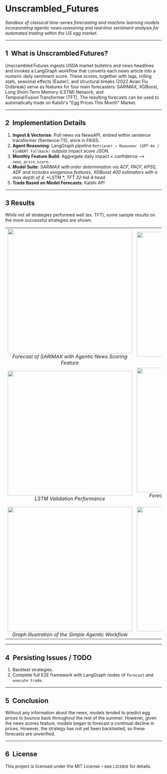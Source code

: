 # Unscrambled_Futures
*Sandbox of classical time-series forecasting and machine learning models incorporating agentic news‑reasoning and real‑time sentiment analysis for automated trading within the US egg market.*

---

## 1  What is Unscrambled Futures?

Unscrambled Futures ingests USDA market bulletins and  news headlines and invokes a LangGraph workflow that converts each news article into a numeric daily sentiment score.
These scores, together with lags, rolling stats, seasonal effects (Easter), and structural breaks (2022 Avian Flu Outbreak) serve as features for four main forecasters: SARIMAX, XGBoost, Long Short-Term Memory (LSTM) Network, and Temporal Fusion Transformer (TFT).
The resulting forecasts can be used to automatically trade on Kalshi's "Egg Prices This Month" Market.

---

## 2  Implementation Details

1. **Ingest & Vectorise**: Pull news via NewsAPI, embed within sentence transformer (Sentence‑T5), store in FAISS.
2. **Agent Reasoning**: LangGraph pipeline `Retriever → Reasoner (GPT‑4o / FinBERT fallback)` outputs impact score JSON.
3. **Monthly Feature Build**: Aggregate daily impact × confidence --> `news_price_score`.
4. **Model Suite**:
   *SARIMAX with order determination via ACF, PACF, KPSS, ADF and includes exogenous features*,
   *XGBoost 400 estimators with a max depth of 4*,
   *LSTM *,
   *TFT 32‑hid 4‑head*
5. **Trade Based on Model Forecasts**: Kalshi API

---

## 3  Results

While not all strategies performed well (ex. TFT), some sample results on the more successful strategies are shown.

<table>
  <tr>
    <td align="center">
      <img src="samples_results/SARIMAX_with_NewsScoring.png" width="400"><br>
      <em>Forecast of SARIMAX with Agentic News Scoring Feature</em>
    </td>
    <td align="center">
      <img src="samples_results/SARIMAX.png" width="400"><br>
      <em>Forecast of Basic SARIMAX</em>
    </td>
  </tr>
  <tr>
    <td align="center">
      <img src="samples_results/LSTM_validation.png" width="400"><br>
      <em>LSTM Validation Performance</em>
    </td>
    <td align="center">
      <img src="samples_results/SARIMAX_naive_vs_exog_forecast.png" width="400"><br>
      <em>Forecast of basic ARIMA vs SARIMAX with Exogenous Features</em>
    </td>
  </tr>
  <tr>
    <td align="center">
      <img src="samples_results/agent_graph.png" width="400"><br>
      <em>Graph Illustration of the Simple Agentic Workflow</em>
    </td>
    <td align="center">
      <img src="samples_results/SARIMAX_with_exog_summary.png" width="400"><br>
      <em>SARIMAX Model Summary</em>
    </td>
  </tr>
</table>

---

## 4  Persisting Issues / TODO

1. Backtest strategies.
2. Complete full E2E framework with LangGraph nodes of `forecast` and `execute trade`.

---

## 5  Conclusion

Without any information about the news, models tended to predict egg prices to bounce back throughout the rest of the summer. However, given the news scores feature, models began to forecast a continual decline in prices. However, the strategy has not yet been backtested, so these forecasts are unverified.

---

## 6  License

This project is licensed under the MIT License – see `LICENSE` for details.
